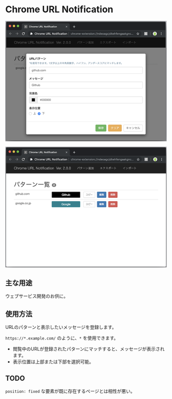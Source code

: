 # Chrome URL Notification


![add](https://raw.githubusercontent.com/smori1983/chrome-url-notification/images/add.png)

![list](https://raw.githubusercontent.com/smori1983/chrome-url-notification/images/list.png)


## 主な用途

ウェブサービス開発のお供に。


## 使用方法

URLのパターンと表示したいメッセージを登録します。

`https://*.example.com/` のように、`*` を使用できます。

- 閲覧中のURLが登録されたパターンにマッチすると、メッセージが表示されます。
- 表示位置は上部または下部を選択可能。


## TODO

`position: fixed` な要素が既に存在するページとは相性が悪い。
